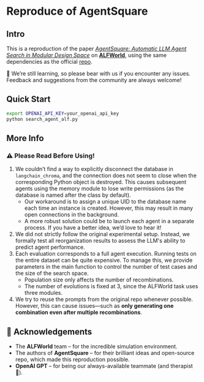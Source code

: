 # Reproduce of AgentSquare

## Intro

This is a reproduction of the paper [*AgentSquare: Automatic LLM Agent Search in Modular Design Space*](https://arxiv.org/abs/2410.06153) on [**ALFWorld**](https://github.com/alfworld/alfworld), using the same dependencies as the official [repo](https://github.com/tsinghua-fib-lab/AgentSquare).

🥺 We’re still learning, so please bear with us if you encounter any issues. Feedback and suggestions from the community are always welcome!

## Quick Start

```bash
export OPENAI_API_KEY=your_openai_api_key
python search_agent_alf.py
```

## More Info

### ⚠️ Please Read Before Using!

1. We couldn’t find a way to explicitly disconnect the database in `langchain_chroma`, and the connection does not seem to close when the corresponding Python object is destroyed. This causes subsequent agents using the memory module to lose write permissions (as the database is named after the class by default).
   - Our workaround is to assign a unique UID to the database name each time an instance is created. However, this may result in many open connections in the background.
   - A more robust solution could be to launch each agent in a separate process. If you have a better idea, we’d love to hear it!
2. We did not strictly follow the original experimental setup. Instead, we formally test all reorganization results to assess the LLM's ability to predict agent performance.
3. Each evaluation corresponds to a full agent execution. Running tests on the entire dataset can be quite expensive. To manage this, we provide parameters in the main function to control the number of test cases and the size of the search space.
   - Population size only affects the number of recombinations.
   - The number of evolutions is fixed at 3, since the ALFWorld task uses three modules.
4. We try to reuse the prompts from the original repo whenever possible. However, this can cause issues—such as **only generating one combination even after multiple recombinations**.

## 🙏 Acknowledgements

- The **ALFWorld** team – for the incredible simulation environment.
- The authors of **AgentSquare** – for their brilliant ideas and open-source repo, which made this reproduction possible.
- **OpenAI GPT** – for being our always-available teammate (and therapist 🧠).
